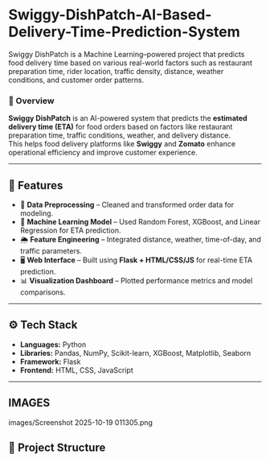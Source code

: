 # Swiggy-DishPatch-AI-Based-Delivery-Time-Prediction-System
Swiggy DishPatch is a Machine Learning–powered project that predicts food delivery time based on various real-world factors such as restaurant preparation time, rider location, traffic density, distance, weather conditions, and customer order patterns.

### 📌 Overview
**Swiggy DishPatch** is an AI-powered system that predicts the **estimated delivery time (ETA)** for food orders based on factors like restaurant preparation time, traffic conditions, weather, and delivery distance.  
This helps food delivery platforms like **Swiggy** and **Zomato** enhance operational efficiency and improve customer experience.

---

## 🧠 Features
- 🧹 **Data Preprocessing** – Cleaned and transformed order data for modeling.  
- 🤖 **Machine Learning Model** – Used Random Forest, XGBoost, and Linear Regression for ETA prediction.  
- 🌦️ **Feature Engineering** – Integrated distance, weather, time-of-day, and traffic parameters.  
- 🖥️ **Web Interface** – Built using **Flask + HTML/CSS/JS** for real-time ETA prediction.  
- 📊 **Visualization Dashboard** – Plotted performance metrics and model comparisons.

---

## ⚙️ Tech Stack
- **Languages:** Python  
- **Libraries:** Pandas, NumPy, Scikit-learn, XGBoost, Matplotlib, Seaborn  
- **Framework:** Flask  
- **Frontend:** HTML, CSS, JavaScript  

---

## IMAGES

images/Screenshot 2025-10-19 011305.png




## 📁 Project Structure


